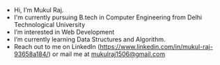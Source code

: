-  Hi, I’m Mukul Raj.
-  I'm currently pursuing B.tech in Computer Engineering from Delhi Technological University
-  I’m interested in Web Development
-  I’m currently learning Data Structures and Algorithm.
-  Reach out to me on LinkedIn (https://www.linkedin.com/in/mukul-raj-93658a184/) or mail me at mukulraj1506@gmail.com

<!---
mukulraj1506/mukulraj1506 is a ✨ special ✨ repository because its `README.md` (this file) appears on your GitHub profile.
You can click the Preview link to take a look at your changes.
--->
